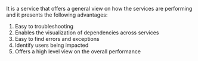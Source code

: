 It is a service that offers a general view on how the services are performing and it presents the following advantages:

1. Easy to troubleshooting
2. Enables the visualization of dependencies across services
3. Easy to find errors and exceptions
4. Identify users being impacted
5. Offers a high level view on the overall performance
